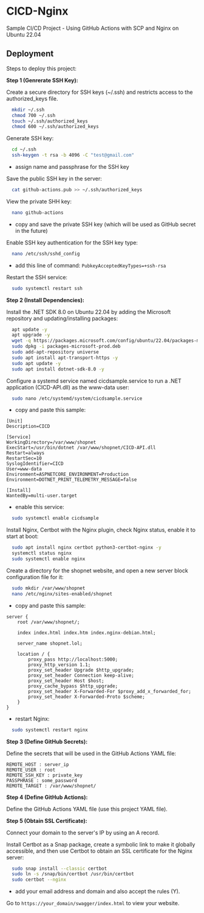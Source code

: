 
# CICD-Nginx

Sample CI/CD Project - Using GitHub Actions with SCP and Nginx on Ubuntu 22.04

## Deployment

Steps to deploy this project:

**Step 1 (Genrerate SSH Key):**

Create a secure directory for SSH keys (~/.ssh) and restricts access to the authorized_keys file.
```bash
  mkdir ~/.ssh
  chmod 700 ~/.ssh
  touch ~/.ssh/authorized_keys
  chmod 600 ~/.ssh/authorized_keys
```

Generate SSH key:
```bash
  cd ~/.ssh
  ssh-keygen -t rsa -b 4096 -C "test@gmail.com"
```
- assign name and passphrase for the SSH key

Save the public SSH key in the server:
```bash
  cat github-actions.pub >> ~/.ssh/authorized_keys
```

View the private SHH key:
```bash
  nano github-actions
```
- copy and save the private SSH key (which will be used as GitHub secret in the future)

Enable SSH key authentication for the SSH key type:
```bash
  nano /etc/ssh/sshd_config
```
- add this line of command: `PubkeyAcceptedKeyTypes=+ssh-rsa`

Restart the SSH service:
```bash
  sudo systemctl restart ssh
```

**Step 2 (Install Dependencies):**

Install the .NET SDK 8.0 on Ubuntu 22.04 by adding the Microsoft repository and updating/installing packages:
```bash
  apt update -y
  apt upgrade -y
  wget -q https://packages.microsoft.com/config/ubuntu/22.04/packages-microsoft-prod.deb
  sudo dpkg -i packages-microsoft-prod.deb
  sudo add-apt-repository universe
  sudo apt install apt-transport-https -y
  sudo apt update -y
  sudo apt install dotnet-sdk-8.0 -y
```
Configure a systemd service named cicdsample.service to run a .NET application (CICD-API.dll) as the www-data user:
```bash
  sudo nano /etc/systemd/system/cicdsample.service
```
- copy and paste this sample:
```
[Unit]
Description=CICD

[Service]
WorkingDirectory=/var/www/shopnet
ExecStart=/usr/bin/dotnet /var/www/shopnet/CICD-API.dll
Restart=always
RestartSec=10
SyslogIdentifier=CICD
User=www-data
Environment=ASPNETCORE_ENVIRONMENT=Production
Environment=DOTNET_PRINT_TELEMETRY_MESSAGE=false

[Install]
WantedBy=multi-user.target
```
- enable this service:
```bash
  sudo systemctl enable cicdsample
```

Install Nginx, Certbot with the Nginx plugin, check Nginx status, enable it to start at boot:
```bash
  sudo apt install nginx certbot python3-certbot-nginx -y
  systemctl status nginx
  sudo systemctl enable nginx 
```

Create a directory for the shopnet website, and open a new server block configuration file for it:
```bash
  sudo mkdir /var/www/shopnet
  nano /etc/nginx/sites-enabled/shopnet
```
- copy and paste this sample:
```
server {
    root /var/www/shopnet/;

    index index.html index.htm index.nginx-debian.html;

    server_name shopnet.lol;

    location / {
        proxy_pass http://localhost:5000;
        proxy_http_version 1.1;
        proxy_set_header Upgrade $http_upgrade;
        proxy_set_header Connection keep-alive;
        proxy_set_header Host $host;
        proxy_cache_bypass $http_upgrade;
        proxy_set_header X-Forwarded-For $proxy_add_x_forwarded_for;
        proxy_set_header X-Forwarded-Proto $scheme;
    }
}
```
- restart Nginx:
```bash
  sudo systemctl restart nginx
```

**Step 3 (Define GitHub Secrets):**

Define the secrets that will be used in the GitHub Actions YAML file:

```
REMOTE_HOST : server_ip
REMOTE_USER : root
REMOTE_SSH_KEY : private_key
PASSPHRASE : some_password
REMOTE_TARGET : /var/www/shopnet/
```

**Step 4 (Define GitHub Actions):**

Define the GitHub Actions YAML file (use this project YAML file).

**Step 5 (Obtain SSL Certificate):**

Connect your domain to the server's IP by using an A record.

Install Certbot as a Snap package, create a symbolic link to make it globally accessible, and then use Certbot to obtain an SSL certificate for the Nginx server:
```bash
  sudo snap install --classic certbot
  sudo ln -s /snap/bin/certbot /usr/bin/certbot
  sudo certbot --nginx
```
- add your email address and domain and also accept the rules (Y).

Go to `https://your_domain/swagger/index.html` to view your website.

